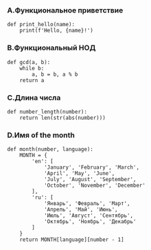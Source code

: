 ### A.Функциональное приветствие
```
def print_hello(name):
    print(f'Hello, {name}!')   
```
### B.Функциональный НОД
```
def gcd(a, b):
    while b:
        a, b = b, a % b
    return a
```
### C.Длина числа
~~~
def number_length(number):
    return len(str(abs(number)))
~~~
### D.Имя of the month
```
def month(number, language):
    MONTH = {
        'en': [
            'January', 'February', 'March',
            'April', 'May', 'June',
            'July', 'August', 'September',
            'October', 'November', 'December'
        ],
        'ru': [
            'Январь', 'Февраль', 'Март',
            'Апрель', 'Май', 'Июнь',
            'Июль', 'Август', 'Сентябрь',
            'Октябрь', 'Ноябрь', 'Декабрь'
        ]
    }
    return MONTH[language][number - 1]
```
